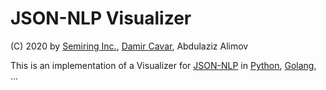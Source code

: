 # JSON-NLP Visualizer

(C) 2020 by [Semiring Inc.], [Damir Cavar], Abdulaziz Alimov


This is an implementation of a Visualizer for [JSON-NLP] in [Python], [Golang], ...






[Semiring Inc.]: https://semiring.com/ "Semiring Inc."
[Damir Cavar]: http://damir.cavar.me/ "Damir Cavar"
[JSON-NLP]: https://github.com/SemiringInc/JSON-NLP "JSON-NLP"
[Python]: https://www.python.org/ "Python"
[Golang]: https://golang.org/ "Go Language"
